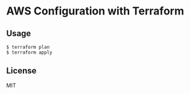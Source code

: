 # AWS Configuration with Terraform

## Usage

```
$ terraform plan
$ terraform apply
```
## License
MIT
